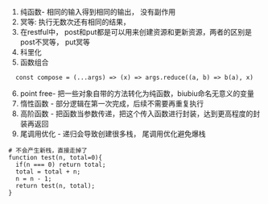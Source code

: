1. 纯函数- 相同的输入得到相同的输出， 没有副作用
2. 冥等: 执行无数次还有相同的结果， 
3. 在restful中， post和put都是可以用来创建资源和更新资源，两者的区别是post不冥等， put冥等
4. 科里化  
5. 函数组合 
```
  const compose = (...args) => (x) => args.reduce((a, b) => b(a), x)
```
6. point free- 把一些对象自带的方法转化为纯函数，biubiu命名无意义的变量
7. 惰性函数 - 部分逻辑在第一次完成，后续不需要再重复执行
8. 高阶函数 - 把函数当参数传递，把这个传入函数进行封装，达到更高程度的封装再返回
9. 尾调用优化 - 递归会导致创建很多栈， 尾调用优化避免爆栈
```
# 不会产生新栈，直接走掉了
function test(n, total=0){
  if(n === 0) return total;
  total = total + n;
  n = n - 1;
  return test(n, total);
}
```